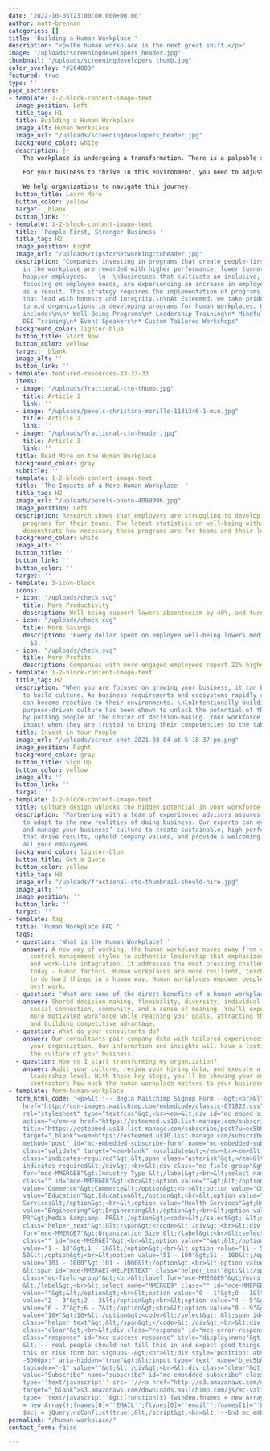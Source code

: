 ```yaml
---
date: '2022-10-05T23:00:00.000+00:00'
author: matt-brennan
categories: []
title: 'Building a Human Workplace '
description: "<p>The human workplace is the next great shift.</p>"
image: "/uploads/screeningdevelopers_header.jpg"
thumbnail: "/uploads/screeningdevelopers_thumb.jpg"
color_overlay: "#264083"
featured: true
type: ''
page_sections:
- template: 1-2-block-content-image-text
  image_position: Left
  title_tag: H1
  title: Building a Human Workplace
  image_alt: Human Workplace
  image_url: "/uploads/screeningdevelopers_header.jpg"
  background_color: white
  description: |-
    The workplace is undergoing a transformation. There is a palpable shift from Employer- to Employee-driven. The blending of permanent and contract workers is on the rise. Hybrid and remote workplaces are taking hold.

    For your business to thrive in this environment, you need to adjust your thinking, practices and tools. Developing a people- and remote-first culture is challenging.

    We help organizations to navigate this journey.
  button_title: Learn More
  button_color: yellow
  target: _blank
  button_link: ''
- template: 1-2-block-content-image-text
  title: 'People First, Stronger Business '
  title_tag: H2
  image_position: Right
  image_url: "/uploads/tipsfornetworkingctoheader.jpg"
  description: "Companies investing in programs that create people-first cultures
    in the workplace are rewarded with higher performance, lower turnover rates, and
    happier employees.   \n  \nBusinesses that cultivate an inclusive, diverse culture
    focusing on employee needs, are experiencing an increase in employee alignment
    as a result. This strategy requires the implementation of programs and practices
    that lead with honesty and integrity.\n\nAt Esteemed, we take pride in our ability
    to aid organizations in developing programs for human workplaces. Our offerings
    include:\n\n* Well-Being Programs\n* Leadership Training\n* Mindfulness Coaching\n*
    DEI Training\n* Event Speakers\n* Custom Tailored Workshops"
  background_color: lighter-blue
  button_title: Start Now
  button_color: yellow
  target: _blank
  image_alt: ''
  button_link: ''
- template: featured-resources-33-33-33
  items:
  - image: "/uploads/fractional-cto-thumb.jpg"
    title: Article 1
    link: ''
  - image: "/uploads/pexels-christina-morillo-1181346-1-min.jpg"
    title: Article 2
    link: ''
  - image: "/uploads/fractional-cto-header.jpg"
    title: Article 3
    link: ''
  title: Read More on the Human Workplace
  background_color: gray
  subtitle: ''
- template: 1-2-block-content-image-text
  title: 'The Impacts of a More Human Workplace  '
  title_tag: H2
  image_url: "/uploads/pexels-photo-4099096.jpg"
  image_position: Left
  description: Research shows that employers are struggling to develop human workplace
    programs for their teams. The latest statistics on well-being within the workplace
    demonstrate how necessary these programs are for teams and their leadership.
  background_color: white
  image_alt: ''
  button_title: ''
  button_link: ''
  button_color: ''
  target: ''
- template: 3-icon-block
  icons:
  - icon: "/uploads/check.svg"
    title: More Productivity
    description: Well-being support lowers absenteeism by 40%, and turnover by 65%.
  - icon: "/uploads/check.svg"
    title: More Savings
    description: 'Every dollar spent on employee well-being lowers medical costs by
      $3. '
  - icon: "/uploads/check.svg"
    title: More Profits
    description: Companies with more engaged employees report 22% higher profitability.
- template: 1-2-block-content-image-text
  title_tag: H2
  description: "When you are focused on growing your business, it can be difficult
    to build culture. As business requirements and ecosystems rapidly change, businesses
    can become reactive to their environments. \n\nIntentionally building an inclusive,
    purpose-driven culture has been shown to unlock the potential of the workforce
    by putting people at the center of decision-making. Your workforce will have greater
    impact when they are trusted to bring their competencies to the table."
  title: Invest in Your People
  image_url: "/uploads/screen-shot-2021-03-04-at-5-18-37-pm.png"
  image_position: Right
  background_color: gray
  button_title: Sign Up
  button_color: yellow
  image_alt: ''
  button_link: ''
  target: ''
- template: 1-2-block-content-image-text
  title: Culture design unlocks the hidden potential in your workforce.
  description: 'Partnering with a team of experienced advisors assures you are ready
    to adapt to the new realities of doing business. Our experts can evaluate, implement,
    and manage your business’ culture to create sustainable, high-performing teams
    that drive results, uphold company values, and provide a welcoming workplace for
    all your employees                                                                                                                                                                                                                                                                                  '
  background_color: lighter-blue
  button_title: Get a Quote
  button_color: yellow
  title_tag: H3
  image_url: "/uploads/fractional-cto-thumbnail-should-hire.jpg"
  image_alt: ''
  image_position: ''
  button_link: ''
  target: ''
- template: faq
  title: 'Human Workplace FAQ '
  faqs:
  - question: 'What is the Human Workplace? '
    answer: A new way of working, the human workplace moves away from command and
      control management styles to authentic leadership that emphasizes human connection
      and work-life integration. It addresses the most pressing challenge for leadership
      today - human factors. Human workplaces are more resilient, teaching us how
      to do hard things in a human way. Human workplaces empower people to do their
      best work.
  - question: 'What are some of the direct benefits of a human workplace? '
    answer: Shared decision-making, flexibility, diversity, individual empowerment,
      social connection, community, and a sense of meaning. You’ll experience a happier,
      more motivated workforce while reaching your goals, attracting the best talent,
      and building competitive advantage.
  - question: What do your consultants do?
    answer: Our consultants pair company data with tailored experiences to transform
      your organization. Our information and insights will have a lasting impact on
      the culture of your business.
  - question: How do I start transforming my organization?
    answer: Audit your culture, review your hiring data, and execute a plan from the
      leadership level. With these key steps, you’ll be showing your employees and
      contractors how much the human workplace matters to your business goals.
- template: form-human-workplace
  form_html_code: '<p>&lt;!-- Begin Mailchimp Signup Form --&gt;<br>&lt;link href="//<a
    href="http://cdn-images.mailchimp.com/embedcode/classic-071822.css" target="_blank">cdn-images.mailchimp.com/embedcode/classic-071822.css</a>"
    rel="stylesheet" type="text/css"&gt;<br><em>&lt;div id="mc_embed_signup"&gt;</em><br><em>&lt;form
    action="</em><a href="https://esteemed.us10.list-manage.com/subscribe/post?u=ec5b82da5b213df9999d28215&amp;id=ba0a0d118c&amp;f_id=00d33ae2f0"
    title="https://esteemed.us10.list-manage.com/subscribe/post?u=ec5b82da5b213df9999d28215&amp;id=ba0a0d118c&amp;f_id=00d33ae2f0"
    target="_blank"><em>https://esteemed.us10.list-manage.com/subscribe/post?u=ec5b82da5b213df9999d28215&amp;id=ba0a0d118c&amp;f_id=00d33ae2f0</em></a>_"
    method="post" id="mc-embedded-subscribe-form" name="mc-embedded-subscribe-form"
    class="validate" target="<em>blank" novalidate&gt;</em><br><em>&lt;div id="mc_embed_signup_scroll"&gt;</em><br><em>&lt;h2&gt;Subscribe&lt;/h2&gt;</em><br><em>&lt;div
    class="indicates-required"&gt;&lt;span class="asterisk"&gt;</em>&lt;/span&gt;
    indicates required&lt;/div&gt;<br>&lt;div class="mc-field-group"&gt;<br>&lt;label
    for="mce-MMERGE8"&gt;Industry Type &lt;/label&gt;<br>&lt;select name="MMERGE8"
    class="" id="mce-MMERGE8"&gt;<br>&lt;option value=""&gt;&lt;/option&gt;<br>&lt;option
    value="Commerce"&gt;Commerce&lt;/option&gt;<br>&lt;option value="Construction"&gt;Construction&lt;/option&gt;<br>&lt;option
    value="Education"&gt;Education&lt;/option&gt;<br>&lt;option value="Financial Services"&gt;Financial
    Services&lt;/option&gt;<br>&lt;option value="Health Services"&gt;Health Services&lt;/option&gt;<br>&lt;option
    value="Engineering"&gt;Engineering&lt;/option&gt;<br>&lt;option value="Media &amp;amp;
    PR"&gt;Media &amp;amp; PR&lt;/option&gt;<code>&lt;/select&gt; &lt;span id="mce-MMERGE8-HELPERTEXT"
    class="helper_text"&gt;&lt;/span&gt;</code>&lt;/div&gt;<br>&lt;div class="mc-field-group"&gt;<br>&lt;label
    for="mce-MMERGE7"&gt;Organization Size &lt;/label&gt;<br>&lt;select name="MMERGE7"
    class="" id="mce-MMERGE7"&gt;<br>&lt;option value=""&gt;&lt;/option&gt;<br>&lt;option
    value="1 - 10"&gt;1 - 10&lt;/option&gt;<br>&lt;option value="11 - 50"&gt;11 -
    50&lt;/option&gt;<br>&lt;option value="51 - 100"&gt;51 - 100&lt;/option&gt;<br>&lt;option
    value="101 - 1000"&gt;101 - 1000&lt;/option&gt;<br>&lt;option value="1000+"&gt;1000+&lt;/option&gt;<code>&lt;/select&gt;
    &lt;span id="mce-MMERGE7-HELPERTEXT" class="helper_text"&gt;&lt;/span&gt;</code>&lt;/div&gt;<br>&lt;div
    class="mc-field-group"&gt;<br>&lt;label for="mce-MMERGE9"&gt;Years in Business
    &lt;/label&gt;<br>&lt;select name="MMERGE9" class="" id="mce-MMERGE9"&gt;<br>&lt;option
    value=""&gt;&lt;/option&gt;<br>&lt;option value="0 - 1"&gt;0 - 1&lt;/option&gt;<br>&lt;option
    value="2 - 3"&gt;2 - 3&lt;/option&gt;<br>&lt;option value="4 - 5"&gt;4 - 5&lt;/option&gt;<br>&lt;option
    value="6 - 7"&gt;6 - 7&lt;/option&gt;<br>&lt;option value="8 - 9"&gt;8 - 9&lt;/option&gt;<br>&lt;option
    value="10+"&gt;10+&lt;/option&gt;<code>&lt;/select&gt; &lt;span id="mce-MMERGE9-HELPERTEXT"
    class="helper_text"&gt;&lt;/span&gt;</code>&lt;/div&gt;<br>&lt;div id="mce-responses"
    class="clear"&gt;<br>&lt;div class="response" id="mce-error-response" style="display:none"&gt;&lt;/div&gt;<br>&lt;div
    class="response" id="mce-success-response" style="display:none"&gt;&lt;/div&gt;<br>&lt;/div&gt;
    &lt;!-- real people should not fill this in and expect good things - do not remove
    this or risk form bot signups--&gt;<br>&lt;div style="position: absolute; left:
    -5000px;" aria-hidden="true"&gt;&lt;input type="text" name="b_ec5b82da5b213df9999d28215_ba0a0d118c"
    tabindex="-1" value=""&gt;&lt;/div&gt;<br>&lt;div class="clear"&gt;&lt;input type="submit"
    value="Subscribe" name="subscribe" id="mc-embedded-subscribe" class="button"&gt;&lt;/div&gt;<br>&lt;/div&gt;<br>&lt;/form&gt;<br>&lt;/div&gt;<br>&lt;script
    type=''text/javascript'' src=''//<a href="http://s3.amazonaws.com/downloads.mailchimp.com/js/mc-validate.js"
    target="_blank">s3.amazonaws.com/downloads.mailchimp.com/js/mc-validate.js</a>''&gt;&lt;/script&gt;&lt;script
    type=''text/javascript''&gt;(function($) {window.fnames = new Array(); window.ftypes
    = new Array();fnames[0]=''EMAIL'';ftypes[0]=''email'';fnames[1]=''FNAME'';ftypes[1]=''text'';fnames[2]=''LNAME'';ftypes[2]=''text'';fnames[4]=''PHONE'';ftypes[4]=''phone'';fnames[6]=''MMERGE6'';ftypes[6]=''text'';fnames[5]=''MMERGE5'';ftypes[5]=''url'';fnames[3]=''MMERGE3'';ftypes[3]=''dropdown'';fnames[8]=''MMERGE8'';ftypes[8]=''dropdown'';fnames[7]=''MMERGE7'';ftypes[7]=''dropdown'';fnames[9]=''MMERGE9'';ftypes[9]=''dropdown'';}(jQuery));var
    $mcj = jQuery.noConflict(true);&lt;/script&gt;<br>&lt;!--End mc_embed_signup--&gt;</p>'
permalink: "/human-workplace/"
contact_form: false

---
```

